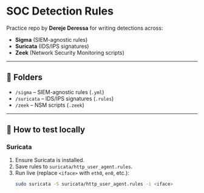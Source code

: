 # SOC Detection Rules

Practice repo by **Dereje Deressa** for writing detections across:
- **Sigma** (SIEM-agnostic rules)
- **Suricata** (IDS/IPS signatures)
- **Zeek** (Network Security Monitoring scripts)

---

## 📂 Folders
- `/sigma` – SIEM-agnostic rules (`.yml`)
- `/suricata` – IDS/IPS signatures (`.rules`)
- `/zeek` – NSM scripts (`.zeek`)

---

## 🧪 How to test locally

### Suricata
1. Ensure Suricata is installed.  
2. Save rules to `suricata/http_user_agent.rules`.  
3. Run live (replace `<iface>` with `eth0`, `en0`, etc.):
   ```bash
   sudo suricata -S suricata/http_user_agent.rules -i <iface>
